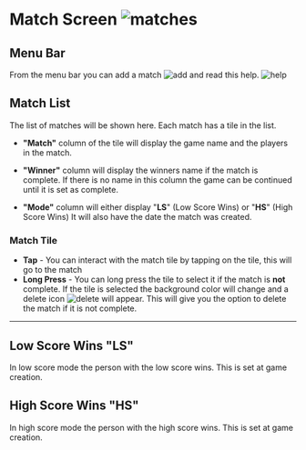 # Match Screen  ![matches](resource:assets/images/sports_kabaddi_black_24.png)

## Menu Bar

From the menu bar you can add a match ![add](resource:assets/images/add_black_24.png) and read this help. ![help](resource:assets/images/help_black_24.png)

## Match List

The list of matches will be shown here. Each match has a tile in the list.

- **"Match"** column of the tile will display the game name and the players in the match.

- **"Winner"**  column will display the winners name if the match is complete. If there is no name in this column the game can be continued until it is set as complete.

- **"Mode"** column will either display "**LS**" (Low Score Wins) or "**HS**" (High Score Wins)
It will also have the date the match was created.

### Match Tile

- **Tap** - You can interact with the match tile by tapping on the tile, this will go to the match
- **Long Press** - You can long press the tile to select it if the match is **not** complete. If the tile is selected the background color will change and a delete icon ![delete](resource:assets/images/delete_forever_black_24.png) will appear. This will give you the option to delete the match if it is not complete.

---

## Low Score Wins "LS"

In low score mode the person with the low score wins. This is set at game creation.

## High Score Wins "HS"

In high score mode the person with the high score wins. This is set at game creation.
